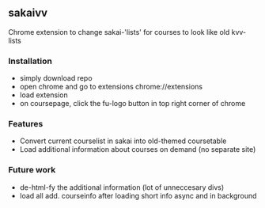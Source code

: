 ## sakaivv

Chrome extension to change sakai-'lists' for courses to look like old kvv-lists

### Installation
- simply download repo
- open chrome and go to extensions chrome://extensions
- load extension
- on coursepage, click the fu-logo button in top right corner of chrome

### Features
- Convert current courselist in sakai into old-themed coursetable
- Load additional information about courses on demand (no separate site)

### Future work
- de-html-fy the additional information (lot of unneccesary divs)
- load all add. courseinfo after loading short info async and in background
